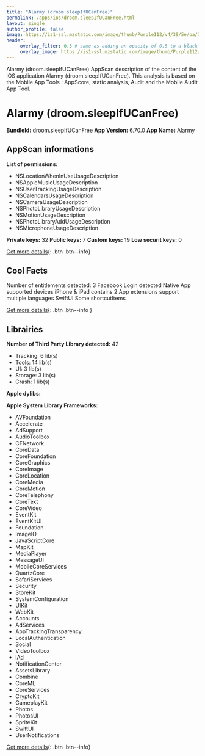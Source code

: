 ```yaml
---
title: "Alarmy (droom.sleepIfUCanFree)"
permalink: /apps/ios/droom.sleepIfUCanFree.html
layout: single
author_profile: false
image: https://is1-ssl.mzstatic.com/image/thumb/Purple112/v4/39/5e/ba/395eba61-bfe5-f269-349c-007538b25db5/AppIcon-0-1x_U007emarketing-0-7-0-85-220.png/512x512bb.jpg
header: 
     overlay_filter: 0.5 # same as adding an opacity of 0.5 to a black background
     overlay_image: https://is1-ssl.mzstatic.com/image/thumb/Purple112/v4/39/5e/ba/395eba61-bfe5-f269-349c-007538b25db5/AppIcon-0-1x_U007emarketing-0-7-0-85-220.png/512x512bb.jpg
---
```

Alarmy (droom.sleepIfUCanFree) AppScan description of the content of the iOS application Alarmy (droom.sleepIfUCanFree). This analysis is based on the Mobile App Tools : AppScore, static analysis, Audit and the Mobile Audit App Tool.

# Alarmy (droom.sleepIfUCanFree)

**BundleId:** droom.sleepIfUCanFree
**App Version:** 6.70.0
**App Name:** Alarmy


## AppScan informations 

**List of permissions:** 
- NSLocationWhenInUseUsageDescription
- NSAppleMusicUsageDescription
- NSUserTrackingUsageDescription
- NSCalendarsUsageDescription
- NSCameraUsageDescription
- NSPhotoLibraryUsageDescription
- NSMotionUsageDescription
- NSPhotoLibraryAddUsageDescription
- NSMicrophoneUsageDescription
  
  
**Private keys:** 32
**Public keys:** 7
**Custom keys:** 19
**Low securit keys:** 0
  
[Get more details](/pricing.html){: .btn .btn--info}

## Cool Facts

Number of entitlements detected: 3
Facebook Login detected
Native App
supported devices iPhone & iPad
contains 2 App extensions
support multiple languages
SwiftUI
Some shortcutItems 
  
[Get more details](/pricing.html){: .btn .btn--info }

## Librairies 
**Number of Third Party Library detected:** 42
- Tracking: 6 lib(s)
- Tools: 14 lib(s)
- UI: 3 lib(s)
- Storage: 3 lib(s)
- Crash: 1 lib(s)


**Apple dylibs:**


**Apple System Library Frameworks:**
- AVFoundation
- Accelerate
- AdSupport
- AudioToolbox
- CFNetwork
- CoreData
- CoreFoundation
- CoreGraphics
- CoreImage
- CoreLocation
- CoreMedia
- CoreMotion
- CoreTelephony
- CoreText
- CoreVideo
- EventKit
- EventKitUI
- Foundation
- ImageIO
- JavaScriptCore
- MapKit
- MediaPlayer
- MessageUI
- MobileCoreServices
- QuartzCore
- SafariServices
- Security
- StoreKit
- SystemConfiguration
- UIKit
- WebKit
- Accounts
- AdServices
- AppTrackingTransparency
- LocalAuthentication
- Social
- VideoToolbox
- iAd
- NotificationCenter
- AssetsLibrary
- Combine
- CoreML
- CoreServices
- CryptoKit
- GameplayKit
- Photos
- PhotosUI
- SpriteKit
- SwiftUI
- UserNotifications


  
[Get more details](/pricing.html){: .btn .btn--info}

